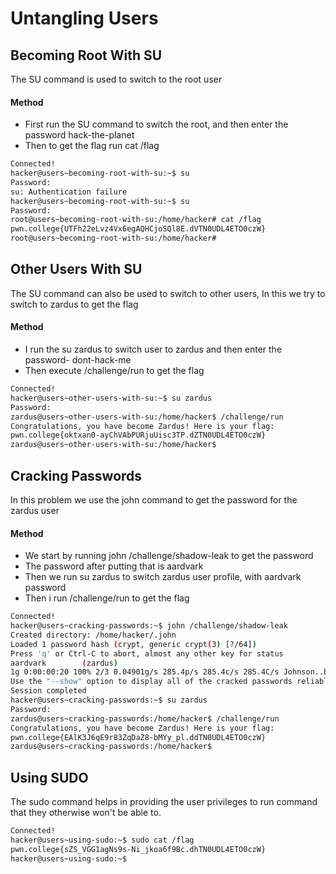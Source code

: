# Untangling Users

## Becoming Root With SU
The SU command is used to switch to the root user
#### Method
- First run the SU command to switch the root, and then enter the password hack-the-planet
- Then to get the flag run cat /flag

```bash
Connected!
hacker@users~becoming-root-with-su:~$ su
Password:
su: Authentication failure
hacker@users~becoming-root-with-su:~$ su
Password:
root@users~becoming-root-with-su:/home/hacker# cat /flag
pwn.college{UTFh22eLvz4Vx6egAQHCjoSQl8E.dVTN0UDL4ETO0czW}
root@users~becoming-root-with-su:/home/hacker#
```

## Other Users With SU
The SU command can also be used to switch to other users, In this we try to switch to zardus to get the flag
#### Method
- I run the su zardus to switch user to zardus and then enter the password- dont-hack-me
- Then execute /challenge/run to get the flag

```bash
Connected!
hacker@users~other-users-with-su:~$ su zardus
Password:
zardus@users~other-users-with-su:/home/hacker$ /challenge/run
Congratulations, you have become Zardus! Here is your flag:
pwn.college{oktxan0-ayChVAbPURjuUisc3TP.dZTN0UDL4ETO0czW}
zardus@users~other-users-with-su:/home/hacker$
```
## Cracking Passwords
In this problem we use the john command to get the password for the zardus user
#### Method
- We start by running john /challenge/shadow-leak to get the password
- The password after putting that is aardvark
- Then we run su zardus to switch zardus user profile, with aardvark password
- Then i run /challenge/run to get the flag

```bash
Connected!
hacker@users~cracking-passwords:~$ john /challenge/shadow-leak
Created directory: /home/hacker/.john
Loaded 1 password hash (crypt, generic crypt(3) [?/64])
Press 'q' or Ctrl-C to abort, almost any other key for status
aardvark     	(zardus)
1g 0:00:00:20 100% 2/3 0.04901g/s 285.4p/s 285.4c/s 285.4C/s Johnson..buzz
Use the "--show" option to display all of the cracked passwords reliably
Session completed
hacker@users~cracking-passwords:~$ su zardus
Password:
zardus@users~cracking-passwords:/home/hacker$ /challenge/run
Congratulations, you have become Zardus! Here is your flag:
pwn.college{EAlK3J6qE9r83ZqDaZ8-bMYy_pl.ddTN0UDL4ETO0czW}
zardus@users~cracking-passwords:/home/hacker$
```
## Using SUDO
The sudo command helps in providing the user privileges to run command that they otherwise won't be able to.

```bash
Connected!
hacker@users~using-sudo:~$ sudo cat /flag
pwn.college{sZS_VGG1agNs9s-Ni_jkoa6f9Bc.dhTN0UDL4ETO0czW}
hacker@users~using-sudo:~$
```
